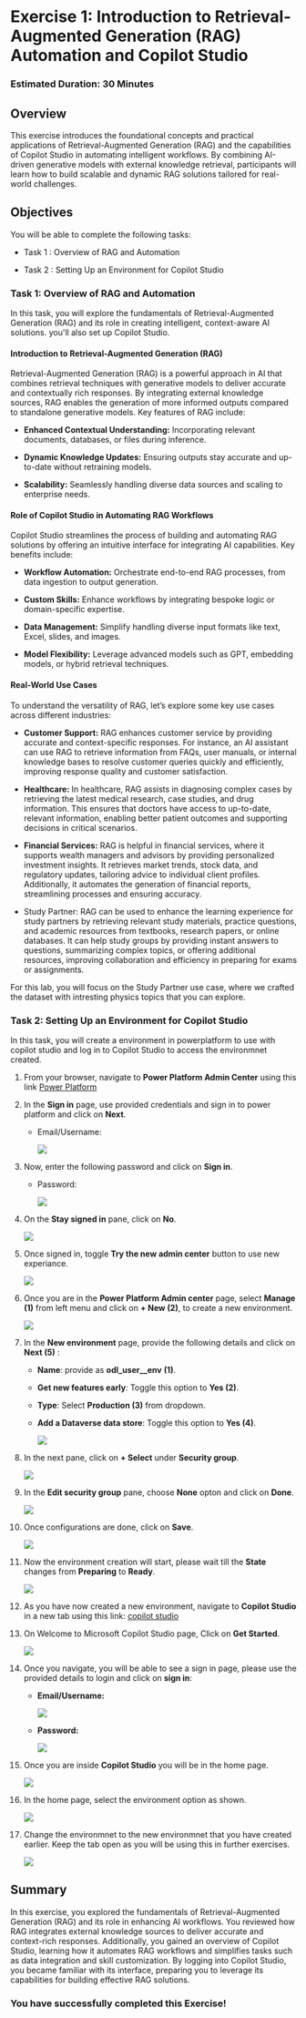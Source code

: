 # Exercise 1: Introduction to Retrieval-Augmented Generation (RAG) Automation and Copilot Studio 

### Estimated Duration: 30 Minutes

## Overview

This exercise introduces the foundational concepts and practical applications of Retrieval-Augmented Generation (RAG) and the capabilities of Copilot Studio in automating intelligent workflows. By combining AI-driven generative models with external knowledge retrieval, participants will learn how to build scalable and dynamic RAG solutions tailored for real-world challenges.

## Objectives

You will be able to complete the following tasks:

- Task 1 : Overview of RAG and Automation

- Task 2 : Setting Up an Environment for Copilot Studio

### Task 1: Overview of RAG and Automation

In this task, you will explore the fundamentals of Retrieval-Augmented Generation (RAG) and its role in creating intelligent, context-aware AI solutions. you'll also set up Copilot Studio.

#### Introduction to Retrieval-Augmented Generation (RAG)

Retrieval-Augmented Generation (RAG) is a powerful approach in AI that combines retrieval techniques with generative models to deliver accurate and contextually rich responses. By integrating external knowledge sources, RAG enables the generation of more informed outputs compared to standalone generative models. Key features of RAG include:

- **Enhanced Contextual Understanding:** Incorporating relevant documents, databases, or files during inference.

- **Dynamic Knowledge Updates:** Ensuring outputs stay accurate and up-to-date without retraining models.

- **Scalability:** Seamlessly handling diverse data sources and scaling to enterprise needs.

#### Role of Copilot Studio in Automating RAG Workflows

Copilot Studio streamlines the process of building and automating RAG solutions by offering an intuitive interface for integrating AI capabilities. Key benefits include:

- **Workflow Automation:** Orchestrate end-to-end RAG processes, from data ingestion to output generation.

- **Custom Skills:** Enhance workflows by integrating bespoke logic or domain-specific expertise.

- **Data Management:** Simplify handling diverse input formats like text, Excel, slides, and images.

- **Model Flexibility:** Leverage advanced models such as GPT, embedding models, or hybrid retrieval techniques.

#### Real-World Use Cases

To understand the versatility of RAG, let’s explore some key use cases across different industries:

- **Customer Support:** RAG enhances customer service by providing accurate and context-specific responses. For instance, an AI assistant can use RAG to retrieve information from FAQs, user manuals, or internal knowledge bases to resolve customer queries quickly and efficiently, improving response quality and customer satisfaction.

- **Healthcare:** In healthcare, RAG assists in diagnosing complex cases by retrieving the latest medical research, case studies, and drug information. This ensures that doctors have access to up-to-date, relevant information, enabling better patient outcomes and supporting decisions in critical scenarios.

- **Financial Services:** RAG is helpful in financial services, where it supports wealth managers and advisors by providing personalized investment insights. It retrieves market trends, stock data, and regulatory updates, tailoring advice to individual client profiles. Additionally, it automates the generation of financial reports, streamlining processes and ensuring accuracy.

- Study Partner: RAG can be used to enhance the learning experience for study partners by retrieving relevant study materials, practice questions, and academic resources from textbooks, research papers, or online databases. It can help study groups by providing instant answers to questions, summarizing complex topics, or offering additional resources, improving collaboration and efficiency in preparing for exams or assignments.

For this lab, you will focus on the Study Partner use case, where we crafted the dataset with intresting physics topics that you can explore.

### Task 2: Setting Up an Environment for Copilot Studio

In this task, you will create a environment in powerplatform to use with copilot studio and log in to Copilot Studio to access the environmnet created.

1. From your browser, navigate to **Power Platform Admin Center** using this link [Power Platform](https://admin.powerplatform.microsoft.com/)

1. In the **Sign in** page, use provided credentials and sign in to power platform and click on **Next**.

   - Email/Username: <inject key="AzureAdUserEmail"></inject>

     ![](../media/pp-1.png)

1. Now, enter the following password and click on **Sign in**.

   - Password: <inject key="AzureAdUserPassword"></inject>

     ![](../media/pp-2.png)
   
1. On the **Stay signed in** pane, click on **No**.

   ![](../media/pp-3.png)

1. Once signed in, toggle **Try the new admin center** button to use new experiance.

   ![](./media/pp-14.png)

1. Once you are in the **Power Platform Admin center** page, select **Manage (1)** from left menu and click on **+ New (2)**, to create a new environment.

   ![](../media/pp-4-updated.png)

1. In the **New environment** page, provide the following details and click on **Next (5)** :

   - **Name**: provide as **odl_user_<inject key="DeploymentID" enableCopy="false" />_env** **(1)**.

   - **Get new features early**: Toggle this option to **Yes (2)**.

   - **Type**: Select **Production (3)** from dropdown.

   - **Add a Dataverse data store**: Toggle this option to **Yes (4)**.

     ![](../media/pp-5.png)

1. In the next pane, click on **+ Select** under **Security group**.

   ![](../media/pp-6.png)

1. In the **Edit security group** pane, choose **None** opton and click on **Done**.

   ![](../media/pp-7.png)

1. Once configurations are done, click on **Save**.

   ![](../media/pp-8.png)

1. Now the environment creation will start, please wait till the **State** changes from **Preparing** to **Ready**.

   ![](../media/pp-9.png)

1. As you have now created a new environment, navigate to **Copilot Studio**  in a new tab using this link: [copilot studio](https://go.microsoft.com/fwlink/p/?linkid=2252408&clcid=0x409&culture=en-us&country=us)

1. On Welcome to Microsoft Copilot Studio page, Click on **Get Started**.

   ![](../media/pp-13.png)

1. Once you navigate, you will be able to see a sign in page, please use the provided details to login and click on **sign in**:

   - **Email/Username:** <inject key="AzureAdUserEmail"></inject>

     ![](../media/img1.png)

   - **Password:** <inject key="AzureAdUserPassword"></inject>

     ![](../media/ex1img2.png)

1. Once you are inside **Copilot Studio** you will be in the home page. 

   ![](../media/ex1img3.png)

1. In the home page, select the environment option as shown.

   ![](../media/pp-10.png)

1. Change the environmnet to the new environmnet that you have created earlier. Keep the tab open as you will be using this in further exercises.

   ![](../media/pp-11.png)

## Summary

In this exercise, you explored the fundamentals of Retrieval-Augmented Generation (RAG) and its role in enhancing AI workflows. You reviewed how RAG integrates external knowledge sources to deliver accurate and context-rich responses. Additionally, you gained an overview of Copilot Studio, learning how it automates RAG workflows and simplifies tasks such as data integration and skill customization. By logging into Copilot Studio, you became familiar with its interface, preparing you to leverage its capabilities for building effective RAG solutions.

### You have successfully completed this Exercise!
